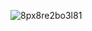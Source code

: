 
<!DOCTYPE html>
<html>
<head>
</head>
<body>

![8px8re2bo3l81](https://github.com/user-attachments/assets/57d6c0bb-1289-4cd2-b252-0d5576db6a48)

